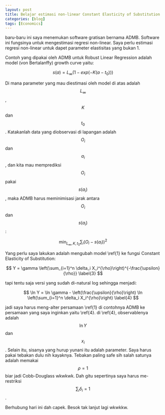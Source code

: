 ```yaml
---
layout: post
title: Belajar estimasi non-linear Constant Elasticity of Substitution (CES) pakai ADMB
categories: [blog]
tags: [Economics]
---
```


baru-baru ini saya menemukan software gratisan bernama ADMB. Software ini fungsinya untuk mengestimasi regresi non-linear. Saya perlu estimasi regresi non-linear untuk dapet parameter elastisitas yang bukan 1.

Contoh yang dipakai oleh ADMB untuk Robust Linear Regression adalah model (von Bertalanffy) growth curve yaitu:

$$
s(a)=L_{\infty} \left(1-exp\left(-K(a-t_0)\right)\right) \label{1}
$$

Di mana parameter yang mau diestimasi oleh model di atas adalah $$L_{\infty}$$, $$K$$ dan $$t_0$$. Katakanlah data yang diobservasi di lapangan adalah $$O_i$$ dan $$a_i$$, dan kita mau memprediksi $$O_i$$ pakai $$s(a_i)$$, maka ADMB harus meminimisasi jarak antara $$O_i$$ dan $$s(a_i)$$:

$$
\min_{L_{\infty}, K, t_0} \sum_{i} (O_i-s(a_i))^{2} \label{2}
$$

Yang perlu saya lakukan adalah mengubah model \ref{1} ke fungsi Constant Elasticity of Substitution:

$$
Y = \gamma \left(\sum_{i=1}^n \delta_i X_i^{\rho}\right)^{-\frac{\upsilon}{\rho}} \label{3}
$$

tapi tentu saja versi yang sudah di-natural log sehingga menjadi:

$$
\ln Y = \ln \gamma - \left(\frac{\upsilon}{\rho}\right) \ln \left(\sum_{i=1}^n \delta_i X_i^{\rho}\right) \label{4}
$$

jadi saya harus meng-alter persamaan \ref{1} di contohnya ADMB ke persamaan yang saya inginkan yaitu \ref{4}. di \ref{4}, observablenya adalah $$\ln Y$$ dan $$x_i$$. Selain itu, sisanya yang hurup yunani itu adalah parameter. Saya harus pakai tebakan dulu nih kayaknya. Tebakan paling safe sih salah satunya adalah memakai $$\rho=1$$ biar jadi Cobb-Douglass wkwkwk. Dah gitu sepertinya saya harus me-restriksi $$\sum_i \delta_i = 1$$. 

Berhubung hari ini dah capek. Besok tak lanjut lagi wkwkkw.
